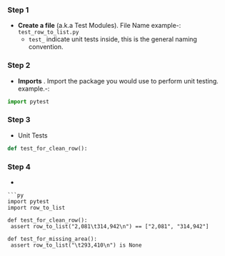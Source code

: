 ### Step 1
* **Create a file** (a.k.a Test Modules). File Name example-: `test_row_to_list.py`
  * `test_` indicate unit tests inside, this is the general naming convention.

### Step 2 
* **Imports** . Import the package you  would use to perform unit testing. example.-: 
```py 
import pytest 
```

### Step 3
* Unit Tests  
> 
```py
def test_for_clean_row():
```

### Step 4 
*

```
```py
import pytest
import row_to_list

def test_for_clean_row():
 assert row_to_list("2,081\t314,942\n") == ["2,081", "314,942"]
 
def test_for_missing_area():
 assert row_to_list("\t293,410\n") is None
```
